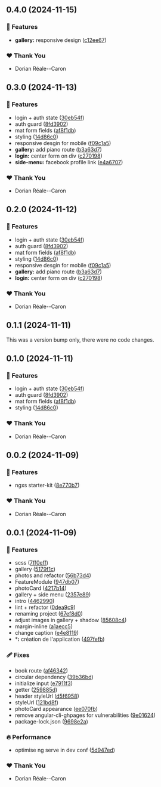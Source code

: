 ## 0.4.0 (2024-11-15)

### 🚀 Features

- **gallery:** responsive design ([c12ee67](https://github.com/Kuchengeschmack/kuchengeschmack.github.io/commit/c12ee67))

### ❤️  Thank You

- Dorian Réale--Caron

## 0.3.0 (2024-11-13)

### 🚀 Features

- login + auth state ([30eb54f](https://github.com/Kuchengeschmack/kuchengeschmack.github.io/commit/30eb54f))
- auth guard ([8fd3902](https://github.com/Kuchengeschmack/kuchengeschmack.github.io/commit/8fd3902))
- mat form fields ([af8f1db](https://github.com/Kuchengeschmack/kuchengeschmack.github.io/commit/af8f1db))
- styling ([14d86c0](https://github.com/Kuchengeschmack/kuchengeschmack.github.io/commit/14d86c0))
- responsive desgin for mobile ([f09c1a5](https://github.com/Kuchengeschmack/kuchengeschmack.github.io/commit/f09c1a5))
- **gallery:** add piano route ([b3a63d7](https://github.com/Kuchengeschmack/kuchengeschmack.github.io/commit/b3a63d7))
- **login:** center form on div ([c270198](https://github.com/Kuchengeschmack/kuchengeschmack.github.io/commit/c270198))
- **side-menu:** facebook profile link ([e4a6707](https://github.com/Kuchengeschmack/kuchengeschmack.github.io/commit/e4a6707))

### ❤️  Thank You

- Dorian Réale--Caron

## 0.2.0 (2024-11-12)

### 🚀 Features

- login + auth state ([30eb54f](https://github.com/Kuchengeschmack/kuchengeschmack.github.io/commit/30eb54f))
- auth guard ([8fd3902](https://github.com/Kuchengeschmack/kuchengeschmack.github.io/commit/8fd3902))
- mat form fields ([af8f1db](https://github.com/Kuchengeschmack/kuchengeschmack.github.io/commit/af8f1db))
- styling ([14d86c0](https://github.com/Kuchengeschmack/kuchengeschmack.github.io/commit/14d86c0))
- responsive desgin for mobile ([f09c1a5](https://github.com/Kuchengeschmack/kuchengeschmack.github.io/commit/f09c1a5))
- **gallery:** add piano route ([b3a63d7](https://github.com/Kuchengeschmack/kuchengeschmack.github.io/commit/b3a63d7))
- **login:** center form on div ([c270198](https://github.com/Kuchengeschmack/kuchengeschmack.github.io/commit/c270198))

### ❤️  Thank You

- Dorian Réale--Caron

## 0.1.1 (2024-11-11)

This was a version bump only, there were no code changes.

## 0.1.0 (2024-11-11)

### 🚀 Features

- login + auth state ([30eb54f](https://github.com/Kuchengeschmack/improved-rotary-phone/commit/30eb54f))
- auth guard ([8fd3902](https://github.com/Kuchengeschmack/improved-rotary-phone/commit/8fd3902))
- mat form fields ([af8f1db](https://github.com/Kuchengeschmack/improved-rotary-phone/commit/af8f1db))
- styling ([14d86c0](https://github.com/Kuchengeschmack/improved-rotary-phone/commit/14d86c0))

### ❤️  Thank You

- Dorian Réale--Caron

## 0.0.2 (2024-11-09)

### 🚀 Features

- ngxs starter-kit ([8e770b7](https://github.com/Kuchengeschmack/improved-rotary-phone/commit/8e770b7))

### ❤️  Thank You

- Dorian Réale--Caron

## 0.0.1 (2024-11-09)

### 🚀 Features

- scss ([7ff0eff](https://github.com/Kuchengeschmack/improved-rotary-phone/commit/7ff0eff))
- gallery ([5179f1c](https://github.com/Kuchengeschmack/improved-rotary-phone/commit/5179f1c))
- photos and refactor ([56b73d4](https://github.com/Kuchengeschmack/improved-rotary-phone/commit/56b73d4))
- FeatureModule ([947db07](https://github.com/Kuchengeschmack/improved-rotary-phone/commit/947db07))
- photoCard ([4217b14](https://github.com/Kuchengeschmack/improved-rotary-phone/commit/4217b14))
- gallery + side menu ([2357e89](https://github.com/Kuchengeschmack/improved-rotary-phone/commit/2357e89))
- intro ([4462990](https://github.com/Kuchengeschmack/improved-rotary-phone/commit/4462990))
- lint + refactor ([0dea9c9](https://github.com/Kuchengeschmack/improved-rotary-phone/commit/0dea9c9))
- renaming project ([67ef8d0](https://github.com/Kuchengeschmack/improved-rotary-phone/commit/67ef8d0))
- adjust images in gallery + shadow ([85608c4](https://github.com/Kuchengeschmack/improved-rotary-phone/commit/85608c4))
- margin-inline ([a1aecc5](https://github.com/Kuchengeschmack/improved-rotary-phone/commit/a1aecc5))
- change caption ([e4e8119](https://github.com/Kuchengeschmack/improved-rotary-phone/commit/e4e8119))
- ***:** création de l'application ([497fefb](https://github.com/Kuchengeschmack/improved-rotary-phone/commit/497fefb))

### 🩹 Fixes

- book route ([af46342](https://github.com/Kuchengeschmack/improved-rotary-phone/commit/af46342))
- circular dependency ([39b36bd](https://github.com/Kuchengeschmack/improved-rotary-phone/commit/39b36bd))
- initialize input ([e7911f3](https://github.com/Kuchengeschmack/improved-rotary-phone/commit/e7911f3))
- getter ([259885d](https://github.com/Kuchengeschmack/improved-rotary-phone/commit/259885d))
- header styleUrl ([d5f6958](https://github.com/Kuchengeschmack/improved-rotary-phone/commit/d5f6958))
- styleUrl ([121bd8f](https://github.com/Kuchengeschmack/improved-rotary-phone/commit/121bd8f))
- photoCard appearance ([ee070fb](https://github.com/Kuchengeschmack/improved-rotary-phone/commit/ee070fb))
- remove angular-cli-ghpages for vulnerabilities ([9e01624](https://github.com/Kuchengeschmack/improved-rotary-phone/commit/9e01624))
- package-lock.json ([9698e2a](https://github.com/Kuchengeschmack/improved-rotary-phone/commit/9698e2a))

### 🔥 Performance

- optimise ng serve in dev conf ([5d947ed](https://github.com/Kuchengeschmack/improved-rotary-phone/commit/5d947ed))

### ❤️  Thank You

- Dorian Réale--Caron